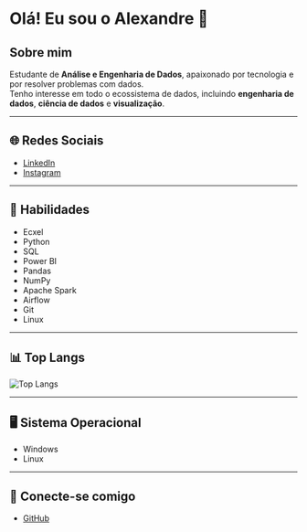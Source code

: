 # Olá! Eu sou o Alexandre 👋

## Sobre mim
Estudante de **Análise e Engenharia de Dados**, apaixonado por tecnologia e por resolver problemas com dados.  
Tenho interesse em todo o ecossistema de dados, incluindo **engenharia de dados**, **ciência de dados** e **visualização**.

---

## 🌐 Redes Sociais

- [LinkedIn](https://www.linkedin.com/in/alexandre-barreto-90789986/)
- [Instagram](https://www.instagram.com/barreto_xandao)

---

## 🚀 Habilidades

- Ecxel
- Python  
- SQL  
- Power BI  
- Pandas  
- NumPy  
- Apache Spark  
- Airflow  
- Git  
- Linux  

---

## 📊 Top Langs

![Top Langs](https://github-readme-stats.vercel.app/api/top-langs/?username=AlexandreBarretoRosa&layout=compact&theme=default)

---
## 🖥️ Sistema Operacional

- Windows  
- Linux

---

## 🤝 Conecte-se comigo

- [GitHub](https://github.com/AlexandreBarretoRosa)
